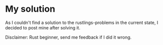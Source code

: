 # My solution

As I couldn't find a solution to the rustlings-problems in the current state, I decided to post mine after solving it.

Disclaimer: Rust beginner, send me feedback if I did it wrong.